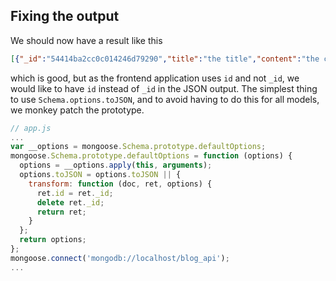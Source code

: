 ## Fixing the output

We should now have a result like this

```json
[{"_id":"54414ba2cc0c014246d79290","title":"the title","content":"the content","createdAt":"2014-10-17T17:02:26.267Z","categoryId":"54414b4ccc0c014246d7928f"}]
```

which is good, but as the frontend application uses `id` and not `_id`, we would like to have `id` instead of `_id` in the JSON output. The simplest
thing to use `Schema.options.toJSON`, and to avoid having to do this for
all models, we monkey patch the prototype.

```javascript
// app.js
...
var __options = mongoose.Schema.prototype.defaultOptions;
mongoose.Schema.prototype.defaultOptions = function (options) {
  options = __options.apply(this, arguments);
  options.toJSON = options.toJSON || {
    transform: function (doc, ret, options) {
      ret.id = ret._id;
      delete ret._id;
      return ret;
    }
  };
  return options;
};
mongoose.connect('mongodb://localhost/blog_api');
...
```
